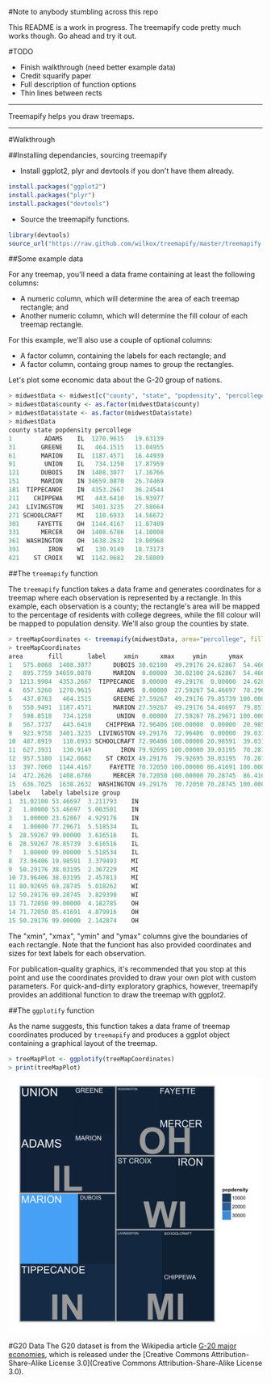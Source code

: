 #Note to anybody stumbling across this repo

This README is a work in progress. The treemapify code pretty much works though. Go ahead and try it out.

#TODO
- Finish walkthrough (need better example data)
- Credit squarify paper
- Full description of function options
- Thin lines between rects

---

Treemapify helps you draw treemaps.

---

#Walkthrough

##Installing dependancies, sourcing treemapify

- Install ggplot2, plyr and devtools if you don't have them already.

```R
install.packages("ggplot2")
install.packages("plyr")
install.packages("devtools")
```

- Source the treemapify functions.

```R
library(devtools)
source_url("https://raw.github.com/wilkox/treemapify/master/treemapify.R")
```

##Some example data

For any treemap, you'll need a data frame containing at least the following columns:
  - A numeric column, which will determine the area of each treemap rectangle; and
  - Another numeric column, which will determine the fill colour of each treemap rectangle.

For this example, we'll also use a couple of optional columns:
  - A factor column, containing the labels for each rectangle; and
  - A factor column, containg group names to group the rectangles.

Let's plot some economic data about the G-20 group of nations.


```R
> midwestData <- midwest[c("county", "state", "popdensity", "percollege")][seq(1, 437, 30), ]
> midwestData$county <- as.factor(midwestData$county)
> midwestData$state <- as.factor(midwestData$state)
> midwestData
county state popdensity percollege
1         ADAMS    IL  1270.9615   19.63139
31       GREENE    IL   464.1515   13.04955
61       MARION    IL  1187.4571   16.44939
91        UNION    IL   734.1250   17.87959
121      DUBOIS    IN  1408.3077   17.16766
151      MARION    IN 34659.0870   26.74469
181  TIPPECANOE    IN  4353.2667   36.24544
211    CHIPPEWA    MI   443.6410   16.93977
241  LIVINGSTON    MI  3401.3235   27.58664
271 SCHOOLCRAFT    MI   110.6933   14.56672
301     FAYETTE    OH  1144.4167   11.87409
331      MERCER    OH  1408.6786   14.10008
361  WASHINGTON    OH  1638.2632   19.00968
391        IRON    WI   130.9149   18.73173
421    ST CROIX    WI  1142.0682   28.58809
```

##The `treemapify` function

The `treemapify` function takes a data frame and generates coordinates for a treemap where each observation is represented by a rectangle. In this example, each observation is a county; the rectangle's area will be mapped to the percentage of residents with college degrees, while the fill colour will be mapped to population density. We'll also group the counties by state.

```R
> treeMapCoordinates <- treemapify(midwestData, area="percollege", fill="popdensity", label="county", group="state")
> treeMapCoordinates
area       fill       label     xmin      xmax     ymin      ymax
1   575.0068  1408.3077      DUBOIS 30.02100  49.29176 24.62867  54.46697
2   895.7759 34659.0870      MARION  0.00000  30.02100 24.62867  54.46697
3  1213.9904  4353.2667  TIPPECANOE  0.00000  49.29176  0.00000  24.62867
4   657.5260  1270.9615       ADAMS  0.00000  27.59267 54.46697  78.29671
5   437.0763   464.1515      GREENE 27.59267  49.29176 79.85739 100.00000
6   550.9491  1187.4571      MARION 27.59267  49.29176 54.46697  79.85739
7   598.8518   734.1250       UNION  0.00000  27.59267 78.29671 100.00000
8   567.3737   443.6410    CHIPPEWA 72.96406 100.00000  0.00000  20.98591
9   923.9758  3401.3235  LIVINGSTON 49.29176  72.96406  0.00000  39.03195
10  487.8919   110.6933 SCHOOLCRAFT 72.96406 100.00000 20.98591  39.03195
11  627.3931   130.9149        IRON 79.92695 100.00000 39.03195  70.28745
12  957.5180  1142.0682    ST CROIX 49.29176  79.92695 39.03195  70.28745
13  397.7060  1144.4167     FAYETTE 70.72050 100.00000 86.41691 100.00000
14  472.2626  1408.6786      MERCER 70.72050 100.00000 70.28745  86.41691
15  636.7025  1638.2632  WASHINGTON 49.29176  70.72050 70.28745 100.00000
labelx   labely labelsize group
1  31.02100 53.46697  3.211793    IN
2   1.00000 53.46697  5.003501    IN
3   1.00000 23.62867  4.929176    IN
4   1.00000 77.29671  5.518534    IL
5  28.59267 99.00000  3.616516    IL
6  28.59267 78.85739  3.616516    IL
7   1.00000 99.00000  5.518534    IL
8  73.96406 19.98591  3.379493    MI
9  50.29176 38.03195  2.367229    MI
10 73.96406 38.03195  2.457813    MI
11 80.92695 69.28745  5.018262    WI
12 50.29176 69.28745  3.829398    WI
13 71.72050 99.00000  4.182785    OH
14 71.72050 85.41691  4.879916    OH
15 50.29176 99.00000  2.142874    OH
```

The "xmin", "xmax", "ymin" and "ymax" columns give the boundaries of each rectangle. Note that the funciont has also provided coordinates and sizes for text labels for each observation.

For publication-quality graphics, it's recommended that you stop at this point and use the coordinates provided to draw your own plot with custom parameters. For quick-and-dirty exploratory graphics, however, treemapify provides an additional function to draw the treemap with ggplot2.

##The `ggplotify` function

As the name suggests, this function takes a data frame of treemap coordinates produced by `treemapify` and produces a ggplot object containing a graphical layout of the treemap.

```R
> treeMapPlot <- ggplotify(treeMapCoordinates)
> print(treeMapPlot)
```

![Treemap of midwest data, produced with ggplotify](examples/midwest.png)


#G20 Data
The G20 dataset is from the Wikipedia article [G-20 major economies](http://en.wikipedia.org/wiki/G-20_major_economies), which is released under the [Creative Commons Attribution-Share-Alike License 3.0](Creative Commons Attribution-Share-Alike License 3.0).
